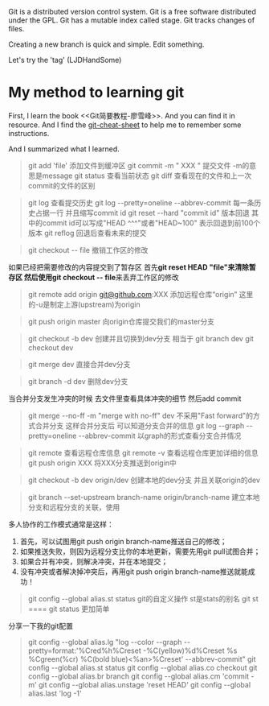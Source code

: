 Git is a distributed version control system.
Git is a free software distributed under the GPL.
Git has a mutable index called stage.
Git tracks changes of files.

Creating a new branch is quick and simple.
Edit something.

Let's try the 'tag' (LJDHandSome)


# My method to learning git
First, I learn the book <<Git简要教程-廖雪峰>>. And you can find it in resource.
And I find the [git-cheat-sheet](https://education.github.com/git-cheat-sheet-education.pdf) to help me to
remember some instructions.

And I summarized what I learned.

> git add 'file'
添加文件到缓冲区
> git commit -m " XXX "
提交文件 -m的意思是message
> git status
查看当前状态
> git diff
查看现在的文件和上一次commit的文件的区别

> git log
查看提交历史
> git log --pretty=oneline --abbrev-commit
每一条历史占据一行 并且缩写commit id
> git reset --hard "commit id"
版本回退 其中的commit id可以写成"HEAD ^^^"或者"HEAD~100" 表示回退到前100个版本
> git reflog 
回退后查看未来的提交

> git checkout -- file
撤销工作区的修改

如果已经把需要修改的内容提交到了暂存区 首先**git reset HEAD "file"**来清除暂存区
然后使用**git checkout -- file**来丢弃工作区的修改

> git remote add origin git@github.com:XXX
添加远程仓库“origin” 这里的-u是制定上游(upstream)为origin

> git push origin master
向origin仓库提交我们的master分支

> git checkout -b dev
创建并且切换到dev分支 相当于
> git branch dev
> git checkout dev

> git merge dev
直接合并dev分支

> git branch -d dev
删除dev分支

当合并分支发生冲突的时候 去文件里查看具体冲突的细节 然后add commit

> git merge --no-ff -m "merge with no-ff" dev
不采用"Fast forward"的方式合并分支 这样合并分支后 可以知道分支合并的信息
> git log --graph --pretty=oneline --abbrev-commit
以graph的形式查看分支合并情况

> git remote
查看远程仓库信息
> git remote -v
查看远程仓库更加详细的信息
> git push origin XXX
将XXX分支推送到origin中

> git checkout -b dev origin/dev
创建本地的dev分支 并且关联origin的dev

> git branch --set-upstream branch-name  origin/branch-name
建⽴本地分⽀和远程分⽀的关联，使⽤

多⼈协作的⼯作模式通常是这样：
1. ⾸先，可以试图⽤git push origin branch-name推送⾃⼰的修改；
2. 如果推送失败，则因为远程分⽀⽐你的本地更新，需要先⽤git pull试图合并；
3. 如果合并有冲突，则解决冲突，并在本地提交；
4. 没有冲突或者解决掉冲突后，再⽤git push origin branch-name推送就能成功！

> git config --global alias.st status
git的自定义操作 st是stats的别名 git st ==== git status 更加简单

分享一下我的git配置
> git config --global alias.lg "log --color --graph --pretty=format:'%Cred%h%Creset -%C(yellow)%d%Creset %s %Cgreen(%cr) %C(bold blue)<%an>%Creset' --abbrev-commit"
> git config --global alias.st status
> git config --global alias.co checkout
> git config --global alias.br branch
> git config --global alias.cm 'commit -m'
> git config --global alias.unstage 'reset HEAD'
> git config --global alias.last 'log -1'
